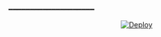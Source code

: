 
━━━━━━━━━━━━━━━━━━━━


<p align="center">
    <a href="https://heroku.com/deploy?template=https://github.com/ITS-LUCKY-BOY/WAANIYA">
        <img src="https://www.herokucdn.com/deploy/button.svg" alt="Deploy">
    </a>
